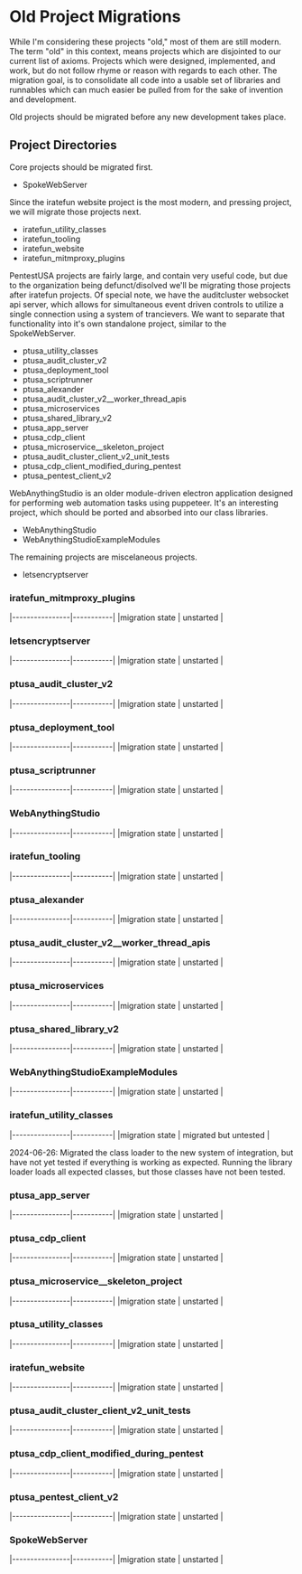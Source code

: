 # Old Project Migrations

While I'm considering these projects "old," most of them are still modern.  The term "old" in this context, means projects which are disjointed to our current list of axioms.  Projects which were designed, implemented, and work, but do not follow rhyme or reason with regards to each other.  The migration goal, is to consolidate all code into a usable set of libraries and runnables which can much easier be pulled from for the sake of invention and development.

Old projects should be migrated before any new development takes place.

## Project Directories

Core projects should be migrated first.

* SpokeWebServer

Since the iratefun website project is the most modern, and pressing project, we will migrate those projects next.

* iratefun_utility_classes
* iratefun_tooling
* iratefun_website
* iratefun_mitmproxy_plugins  

PentestUSA projects are fairly large, and contain very useful code, but due to the organization being defunct/disolved we'll be migrating those projects after iratefun projects.  Of special note, we have the auditcluster websocket api server, which allows for simultaneous event driven controls to utilize a single connection using a system of trancievers. We want to separate that functionality into it's own standalone project, similar to the SpokeWebServer.

* ptusa_utility_classes
* ptusa_audit_cluster_v2
* ptusa_deployment_tool
* ptusa_scriptrunner
* ptusa_alexander
* ptusa_audit_cluster_v2__worker_thread_apis
* ptusa_microservices
* ptusa_shared_library_v2
* ptusa_app_server
* ptusa_cdp_client
* ptusa_microservice__skeleton_project
* ptusa_audit_cluster_client_v2_unit_tests
* ptusa_cdp_client_modified_during_pentest
* ptusa_pentest_client_v2

WebAnythingStudio is an older module-driven electron application designed for performing web automation tasks using puppeteer.  It's an interesting project, which should be ported and absorbed into our class libraries.

* WebAnythingStudio
* WebAnythingStudioExampleModules

The remaining projects are miscelaneous projects.

* letsencryptserver

### iratefun_mitmproxy_plugins

|----------------|-----------|
|migration state | unstarted |


### letsencryptserver

|----------------|-----------|
|migration state | unstarted |

### ptusa_audit_cluster_v2

|----------------|-----------|
|migration state | unstarted |

### ptusa_deployment_tool

|----------------|-----------|
|migration state | unstarted |

### ptusa_scriptrunner

|----------------|-----------|
|migration state | unstarted |


### WebAnythingStudio

|----------------|-----------|
|migration state | unstarted |

### iratefun_tooling

|----------------|-----------|
|migration state | unstarted |

### ptusa_alexander

|----------------|-----------|
|migration state | unstarted |

### ptusa_audit_cluster_v2__worker_thread_apis

|----------------|-----------|
|migration state | unstarted |

### ptusa_microservices

|----------------|-----------|
|migration state | unstarted |

### ptusa_shared_library_v2

|----------------|-----------|
|migration state | unstarted |

### WebAnythingStudioExampleModules

|----------------|-----------|
|migration state | unstarted |

### iratefun_utility_classes

|----------------|-----------|
|migration state | migrated but untested |

2024-06-26: 
Migrated the class loader to the new system of integration, but have not yet tested if everything is working as expected.  Running the library loader loads all expected classes, but those classes have not been tested.

### ptusa_app_server

|----------------|-----------|
|migration state | unstarted |

### ptusa_cdp_client

|----------------|-----------|
|migration state | unstarted |

### ptusa_microservice__skeleton_project

|----------------|-----------|
|migration state | unstarted |

### ptusa_utility_classes

|----------------|-----------|
|migration state | unstarted |

### iratefun_website

|----------------|-----------|
|migration state | unstarted |

### ptusa_audit_cluster_client_v2_unit_tests

|----------------|-----------|
|migration state | unstarted |

### ptusa_cdp_client_modified_during_pentest

|----------------|-----------|
|migration state | unstarted |

### ptusa_pentest_client_v2

|----------------|-----------|
|migration state | unstarted |

### SpokeWebServer

|----------------|-----------|
|migration state | unstarted |
